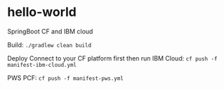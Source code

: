 # hello-world
SpringBoot CF and IBM cloud

Build:
`./gradlew clean build`

Deploy
Connect to your CF platform first then run
IBM Cloud:
`cf push -f manifest-ibm-cloud.yml`

PWS PCF:
`cf push -f manifest-pws.yml`
